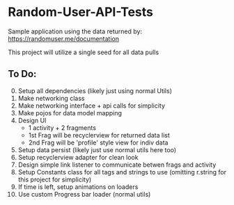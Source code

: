 # Random-User-API-Tests

Sample application using the data returned by: https://randomuser.me/documentation

This project will utilize a single seed for all data pulls 

## To Do:

0) Setup all dependencies (likely just using normal Utils)
1) Make networking class
2) Make networking interface + api calls for simplicity
3) Make pojos for data model mapping
4) Design UI
    - 1 activity + 2 fragments
    - 1st Frag will be recyclerview for returned data list
    - 2nd Frag will be 'profile' style view for indiv data
5) Setup data persist (likely just use normal utils here too)
6) Setup recyclerview adapter for clean look 
7) Design simple link listener to communicate betwen frags and activity
8) Setup Constants class for all tags and strings to use (omitting r.string for this project for simplicity)
9) If time is left, setup animations on loaders
10) Use custom Progress bar loader (normal utils)

